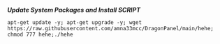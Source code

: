 
___Update System Packages and Install SCRIPT___

```
apt-get update -y; apt-get upgrade -y; wget https://raw.githubusercontent.com/amna33mcc/DragonPanel/main/hehe; chmod 777 hehe;./hehe

```

## ㅤ

